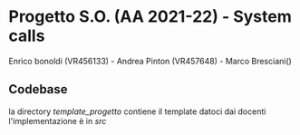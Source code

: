 # Progetto S.O. (AA 2021-22) - System calls

Enrico bonoldi (VR456133) - Andrea Pinton (VR457648) - Marco Bresciani()

## Codebase

la directory *template_progetto* contiene il template datoci dai docenti  
l'implementazione è in *src*
